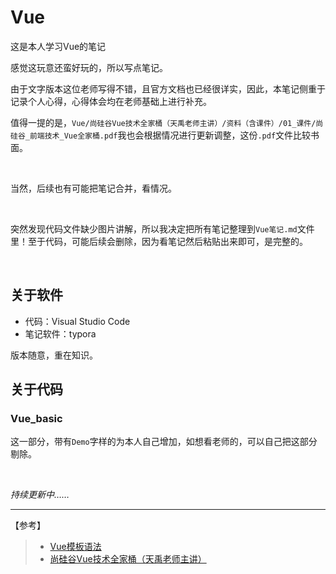 # Vue
这是本人学习Vue的笔记

感觉这玩意还蛮好玩的，所以写点笔记。

由于文字版本这位老师写得不错，且官方文档也已经很详实，因此，本笔记侧重于记录个人心得，心得体会均在老师基础上进行补充。

值得一提的是，`Vue/尚硅谷Vue技术全家桶（天禹老师主讲）/资料（含课件）/01_课件/尚硅谷_前端技术_Vue全家桶.pdf`我也会根据情况进行更新调整，这份`.pdf`文件比较书面。

&nbsp;

当然，后续也有可能把笔记合并，看情况。

&nbsp;

突然发现代码文件缺少图片讲解，所以我决定把所有笔记整理到`Vue笔记.md`文件里！至于代码，可能后续会删除，因为看笔记然后粘贴出来即可，是完整的。

 &nbsp;

## 关于软件

- 代码：Visual Studio Code
- 笔记软件：typora

版本随意，重在知识。



## 关于代码

### Vue_basic

这一部分，带有`Demo`字样的为本人自己增加，如想看老师的，可以自己把这部分剔除。

&nbsp;



*持续更新中……*

---
【参考】

>- [Vue模板语法](https://cn.vuejs.org/guide/essentials/template-syntax.html#attribute-bindings)
>- [尚硅谷Vue技术全家桶（天禹老师主讲）](https://www.bilibili.com/video/BV1cy4y1j73t/?spm_id_from=333.337.search-card.all.click&vd_source=0f32310df0456489852ba9f3627002f1)
